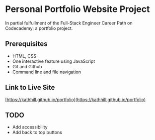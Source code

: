 # Personal Portfolio Website Project

In partial fulfullment of the Full-Stack Engineer Career Path on Codecademy; a portfolio project.

## Prerequisites

- HTML, CSS
- One interactive feature using JavaScript
- Git and Github
- Command line and file navigation

## Link to Live Site

[https://kathhill.github.io/portfolio](https://kathhill.github.io/portfolio)

## TODO

- Add accessibility
- Add back to top buttons
